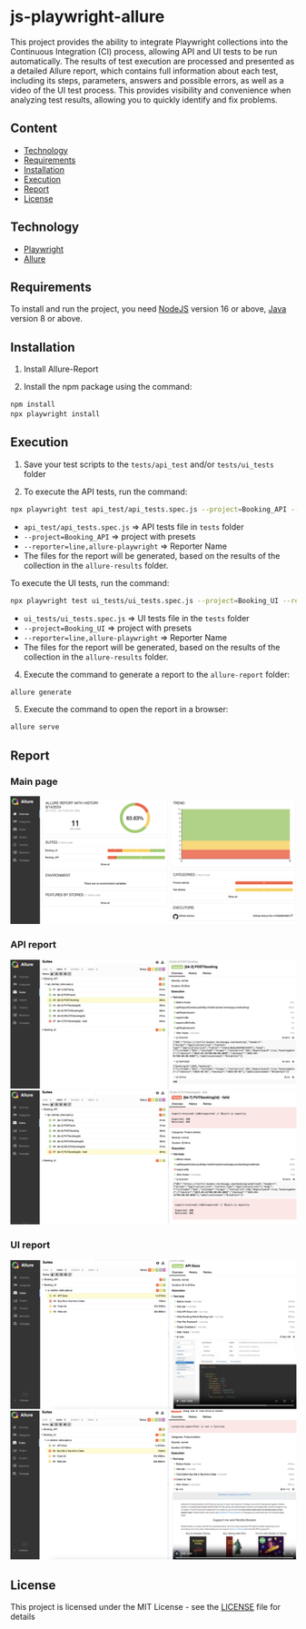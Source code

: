 # js-playwright-allure

This project provides the ability to integrate Playwright collections into the Continuous Integration (CI) process, allowing API and UI tests to be run automatically. The results of test execution are processed and presented as a detailed Allure report, which contains full information about each test, including its steps, parameters, answers and possible errors, as well as a video of the UI test process. This provides visibility and convenience when analyzing test results, allowing you to quickly identify and fix problems.
 
## Сontent
- [Technology](#Technology)
- [Requirements](#Requirements)
- [Installation](#Installation)
- [Execution](#Execution)
- [Report](#Report)
- [License](#License)

## Technology
- [Playwright](https://playwright.dev/)
- [Allure](https://allurereport.org/)

## Requirements
To install and run the project, you need [NodeJS](https://nodejs.org/) version 16 or above, [Java](https://www.java.com/) version 8 or above.

## Installation

1. Install Allure-Report

2. Install the npm package using the command:
```sh
npm install
npx playwright install
```

## Execution

1. Save your test scripts to the `tests/api_test` and/or `tests/ui_tests` folder

2. To execute the API tests, run the command:
```sh
npx playwright test api_test/api_tests.spec.js --project=Booking_API --reporter=line,allure-playwright
```
- `api_test/api_tests.spec.js` => API tests file in `tests` folder
- `--project=Booking_API` => project with presets
- `--reporter=line,allure-playwright` => Reporter Name 
- The files for the report will be generated, based on the results of the collection in the `allure-results` folder.

To execute the UI tests, run the command:
```sh
npx playwright test ui_tests/ui_tests.spec.js --project=Booking_UI --reporter=line,allure-playwright
```
- `ui_tests/ui_tests.spec.js` => UI tests file in the `tests` folder
- `--project=Booking_UI` => project with presets
- `--reporter=line,allure-playwright` => Reporter Name 
- The files for the report will be generated, based on the results of the collection in the `allure-results` folder.

4. Execute the command to generate a report to the `allure-report` folder:
```sh
allure generate
```
5. Execute the command to open the report in a browser:
```sh
allure serve
```

## Report

### Main page
![screenshot](./screenshot/allure-report.png)
### API report
![screenshot](./screenshot/API_pass.png)
![screenshot](./screenshot/API_failed.png)
### UI report
![screenshot](./screenshot/UI_pass.png)
![screenshot](./screenshot/UI_failed.png)

## License
This project is licensed under the MIT License - see the [LICENSE](LICENSE) file for details

